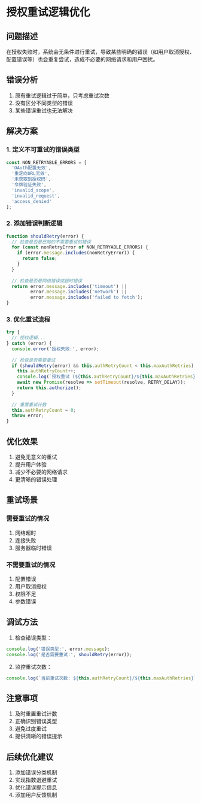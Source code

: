 # 授权重试逻辑优化

## 问题描述
在授权失败时，系统会无条件进行重试，导致某些明确的错误（如用户取消授权、配置错误等）也会重复尝试，造成不必要的网络请求和用户困扰。

## 错误分析
1. 原有重试逻辑过于简单，只考虑重试次数
2. 没有区分不同类型的错误
3. 某些错误重试也无法解决

## 解决方案

### 1. 定义不可重试的错误类型
```javascript
const NON_RETRYABLE_ERRORS = [
  'OAuth配置无效',
  '重定向URL无效',
  '未获取到授权码',
  '令牌验证失败',
  'invalid_scope',
  'invalid_request',
  'access_denied'
];
```

### 2. 添加错误判断逻辑
```javascript
function shouldRetry(error) {
  // 检查是否是已知的不需要重试的错误
  for (const nonRetryError of NON_RETRYABLE_ERRORS) {
    if (error.message.includes(nonRetryError)) {
      return false;
    }
  }
  
  // 检查是否是网络错误或超时错误
  return error.message.includes('timeout') || 
         error.message.includes('network') ||
         error.message.includes('failed to fetch');
}
```

### 3. 优化重试流程
```javascript
try {
  // 授权逻辑...
} catch (error) {
  console.error('授权失败:', error);
  
  // 检查是否需要重试
  if (shouldRetry(error) && this.authRetryCount < this.maxAuthRetries) {
    this.authRetryCount++;
    console.log(`授权重试 (${this.authRetryCount}/${this.maxAuthRetries})`);
    await new Promise(resolve => setTimeout(resolve, RETRY_DELAY));
    return this.authorize();
  }
  
  // 重置重试计数
  this.authRetryCount = 0;
  throw error;
}
```

## 优化效果
1. 避免无意义的重试
2. 提升用户体验
3. 减少不必要的网络请求
4. 更清晰的错误处理

## 重试场景

### 需要重试的情况
1. 网络超时
2. 连接失败
3. 服务器临时错误

### 不需要重试的情况
1. 配置错误
2. 用户取消授权
3. 权限不足
4. 参数错误

## 调试方法
1. 检查错误类型：
```javascript
console.log('错误类型:', error.message);
console.log('是否需要重试:', shouldRetry(error));
```

2. 监控重试次数：
```javascript
console.log(`当前重试次数: ${this.authRetryCount}/${this.maxAuthRetries}`);
```

## 注意事项
1. 及时重置重试计数
2. 正确识别错误类型
3. 避免过度重试
4. 提供清晰的错误提示

## 后续优化建议
1. 添加错误分类机制
2. 实现指数退避重试
3. 优化错误提示信息
4. 添加用户反馈机制 